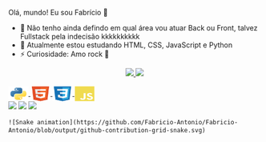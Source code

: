 Olá, mundo! Eu sou Fabrício 👋
- 🔭 Não tenho ainda defindo em qual área vou atuar Back ou Front, talvez Fullstack pela indecisão kkkkkkkkkk
- 🌱 Atualmente estou estudando HTML, CSS, JavaScript e Python
- ⚡ Curiosidade: Amo rock 🤘 

<div align="center">
  <a href="https://github.com/Fabricio-Antonio">
  <img height="180em" src="https://github-readme-stats.vercel.app/api?username=Fabricio-Antonio&show_icons=true&theme=dracula&include_all_commits=true&count_private=true"/>
  <img height="180em" src="https://github-readme-stats.vercel.app/api/top-langs/?username=Fabricio-Antonio&layout=compact&langs_count=7&theme=dracula"/>
</div>
  
<div style="display: inline_block"><br>
    <img align="center" alt="Rafa-Python" height="30" width="40" src="https://raw.githubusercontent.com/devicons/devicon/master/icons/python/python-original.svg">
  <img align="center" alt="Rafa-HTML" height="30" width="40" src="https://raw.githubusercontent.com/devicons/devicon/master/icons/html5/html5-original.svg">
  <img align="center" alt="Rafa-CSS" height="30" width="40" src="https://raw.githubusercontent.com/devicons/devicon/master/icons/css3/css3-original.svg">
  <img align="center" alt="Rafa-Js" height="30" width="40" src="https://raw.githubusercontent.com/devicons/devicon/master/icons/javascript/javascript-plain.svg">
</div>
 
<div> 
  <a href="https://www.instagram.com/fabricio.ss_/" target="_blank"><img src="https://img.shields.io/badge/-Instagram-%23E4405F?style=for-the-badge&logo=instagram&logoColor=white" target="_blank"></a>
  <a href = "fabricio.ss2117@gmail.com"><img src="https://img.shields.io/badge/-Gmail-%23333?style=for-the-badge&logo=gmail&logoColor=white" target="_blank"></a>
  <a href="https://www.linkedin.com/in/fabricio-ss/" target="_blank"><img src="https://img.shields.io/badge/-LinkedIn-%230077B5?style=for-the-badge&logo=linkedin&logoColor=white" target="_blank"></a>
  
    ![Snake animation](https://github.com/Fabricio-Antonio/Fabricio-Antonio/blob/output/github-contribution-grid-snake.svg)
</div>
